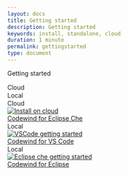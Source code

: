 ```yaml
---
layout: docs
title: Getting started
description: Getting started
keywords: install, standalone, cloud
duration: 1 minute
permalink: gettingstarted
type: document
---
```


<span class="cw-gettingstarted-title">Getting started</span>

<div class="container">
  <div class="row" id="cs-gettingstarted-block">
    <div class="col-lg-4">
      <img alt=""  title="" src="images/gettingstarted-line-bg.gif" width="100%" height="1px"/>
      <span class="cw-getting-started-text">Cloud &nbsp;</span>
    </div>
    <div class="col-lg-8">
      <img alt=""  title="" src="images/gettingstarted-line-bg.gif" width="100%" height="1px"/>
      <span class="cw-getting-started-text" >Local &nbsp;</span>
    </div>
    
  </div>
  <div class="row" id="cs-gettingstarted-block-2">
    <div class="col-lg-4 cw-ggettingstarted-mobile-card-container">
      <div class="cw-gettingstarted-mobile-title-container">
      <img alt=""  title="" class="cs-gettingstarted-mobile-title" src="images/gettingstarted-line-bg.gif" width="100%" height="1px"/>
      <span class=" cs-gettingstarted-mobile-title cw-getting-started-text">Cloud &nbsp;</span>
      </div>
      <div class="cw-gettingstarted-card">
        <a href="installoncloud.html"><img alt="Install on cloud"  title="Install on cloud"  src="images/card/cloud.svg"/></a>
      	<div class="cw-gettingstarted-card-link-container">
      		<a class="cw-gettingstarted-card-link" href="installoncloud.html">Codewind for Eclipse Che</a>
      	</div>
      </div>
    </div>
    <div class="col-lg-4 cw-ggettingstarted-mobile-card-container">
    <div class="cw-gettingstarted-mobile-title-container">
      <img alt=""  title=""  class="cs-gettingstarted-mobile-title" src="images/gettingstarted-line-bg.gif" width="100%" height="1px"/>
      <span class="cs-gettingstarted-mobile-title cw-getting-started-text">Local &nbsp;</span>
      </div>
      <div class="cw-gettingstarted-card">
        <a href="mdt-vsc-getting-started.html"><img alt="VSCode getting started"  title="VSCode getting started"  src="images/card/vscode.svg"/></a>
      	<div class="cw-gettingstarted-card-link-container">
      		<a class="cw-gettingstarted-card-link" href="mdt-vsc-getting-started.html">Codewind for VS Code</a>
      	</div>
      </div>
    </div>
    <div class="col-lg-4 cw-ggettingstarted-mobile-card-container">
    		<div class="cw-gettingstarted-mobile-title-container">
    		<img alt=""  title=""  class="cs-gettingstarted-mobile-title" src="images/gettingstarted-line-bg.gif" width="100%" height="1px"/>
      	<span class="cs-gettingstarted-mobile-title cw-getting-started-text">Local &nbsp;</span>
      	</div>
      <div class="cw-gettingstarted-card">
        <a href="mdteclipsegettingstarted.html"><img alt="Eclipse che getting started"  title="Eclipse che getting started"  src="images/card/che.svg"/></a>
      	<div class="cw-gettingstarted-card-link-container">
      		<a class="cw-gettingstarted-card-link" href="mdteclipsegettingstarted.html">Codewind for Eclipse</a>
      	</div>
      </div>
    </div>
  </div>
</div>